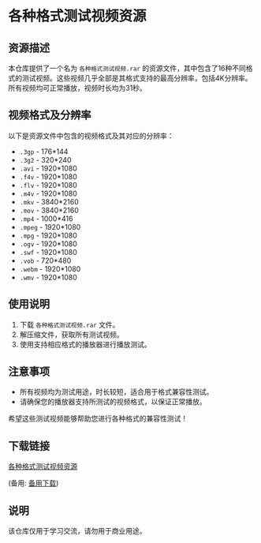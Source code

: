 # 各种格式测试视频资源

## 资源描述

本仓库提供了一个名为 `各种格式测试视频.rar` 的资源文件，其中包含了16种不同格式的测试视频。这些视频几乎全部是其格式支持的最高分辨率，包括4K分辨率。所有视频均可正常播放，视频时长均为31秒。

## 视频格式及分辨率

以下是资源文件中包含的视频格式及其对应的分辨率：

- `.3gp` - 176*144
- `.3g2` - 320*240
- `.avi` - 1920*1080
- `.f4v` - 1920*1080
- `.flv` - 1920*1080
- `.m4v` - 1920*1080
- `.mkv` - 3840*2160
- `.mov` - 3840*2160
- `.mp4` - 1000*416
- `.mpeg` - 1920*1080
- `.mpg` - 1920*1080
- `.ogv` - 1920*1080
- `.swf` - 1920*1080
- `.vob` - 720*480
- `.webm` - 1920*1080
- `.wmv` - 1920*1080

## 使用说明

1. 下载 `各种格式测试视频.rar` 文件。
2. 解压缩文件，获取所有测试视频。
3. 使用支持相应格式的播放器进行播放测试。

## 注意事项

- 所有视频均为测试用途，时长较短，适合用于格式兼容性测试。
- 请确保您的播放器支持所测试的视频格式，以保证正常播放。

希望这些测试视频能够帮助您进行各种格式的兼容性测试！

## 下载链接
[各种格式测试视频资源](https://pan.quark.cn/s/16287370a33d) 

(备用: [备用下载](https://pan.baidu.com/s/1Hv9TIuyLI-HvuhjVDuAX2A?pwd=1234))

## 说明

该仓库仅用于学习交流，请勿用于商业用途。

